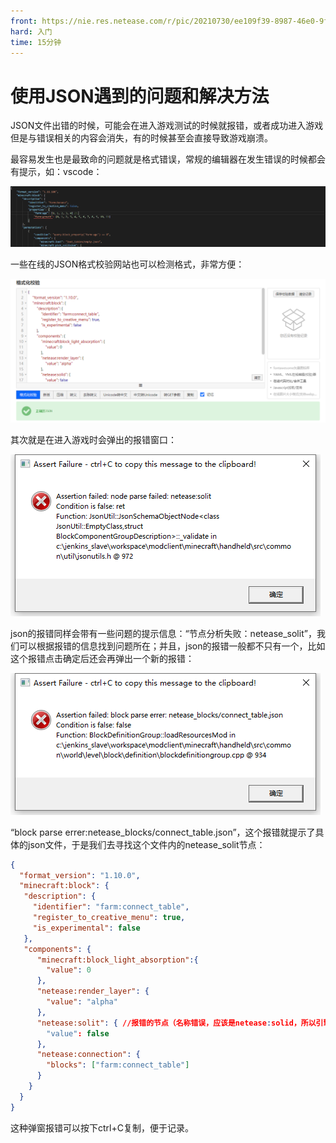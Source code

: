 ```yaml
---
front: https://nie.res.netease.com/r/pic/20210730/ee109f39-8987-46e0-9fe7-40ebb23060fa.png
hard: 入门
time: 15分钟
---
```


# 使用JSON遇到的问题和解决方法

JSON文件出错的时候，可能会在进入游戏测试的时候就报错，或者成功进入游戏但是与错误相关的内容会消失，有的时候甚至会直接导致游戏崩溃。

最容易发生也是最致命的问题就是格式错误，常规的编辑器在发生错误的时候都会有提示，如：vscode：

![4](./images/4.png)

一些在线的JSON格式校验网站也可以检测格式，非常方便：

![7](./images/7.png)

其次就是在进入游戏时会弹出的报错窗口：

![5](./images/5.png)

json的报错同样会带有一些问题的提示信息：“节点分析失败：netease_solit”，我们可以根据报错的信息找到问题所在；并且，json的报错一般都不只有一个，比如这个报错点击确定后还会再弹出一个新的报错：

![6](./images/6.png)

“block parse errer:netease_blocks/connect_table.json”，这个报错就提示了具体的json文件，于是我们去寻找这个文件内的netease_solit节点：

```json
{
  "format_version": "1.10.0",
  "minecraft:block": {
   "description": {
     "identifier": "farm:connect_table",
	 "register_to_creative_menu": true,
	 "is_experimental": false
   },
   "components": {
	  "minecraft:block_light_absorption":{
		"value": 0
	  },
	  "netease:render_layer": {
	    "value": "alpha"
	  },
	  "netease:solit": { //报错的节点（名称错误，应该是netease:solid，所以引擎无法识别这个不存在的组件）
	    "value": false
	  },
	  "netease:connection": {
		"blocks": ["farm:connect_table"]
	  }
    }
  }
}
```

这种弹窗报错可以按下ctrl+C复制，便于记录。











